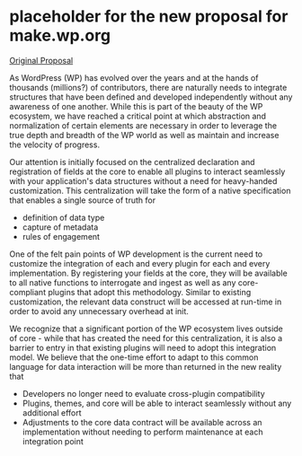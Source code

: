 # placeholder for the new proposal for make.wp.org

[Original Proposal](https://make.wordpress.org/core/2016/03/14/fields-api-where-were-at/)

As WordPress (WP) has evolved over the years and at the hands of thousands (millions?) of contributors, there are naturally needs to integrate structures that have been defined and developed independently without any awareness of one another.  While this is part of the beauty of the WP ecosystem, we have reached a critical point at which abstraction and normalization of certain elements are necessary in order to leverage the true depth and breadth of the WP world as well as maintain and increase the velocity of progress.  

Our attention is initially focused on the centralized declaration and registration of fields at the core to enable all plugins to interact seamlessly with your application's data structures without a need for heavy-handed customization.  This centralization will take the form of a native specification that enables a single source of truth for 
* definition of data type
* capture of metadata
* rules of engagement

One of the felt pain points of WP development is the current need to customize the integration of each and every plugin for each and every implementation.  By registering your fields at the core, they will be available to all native functions to interrogate and ingest as well as any core-compliant plugins that adopt this methodology.  Similar to existing customization, the relevant data construct will be accessed at run-time in order to avoid any unnecessary overhead at init.

We recognize that a significant portion of the WP ecosystem lives outside of core - while that has created the need for this centralization, it is also a barrier to entry in that existing plugins will need to adopt this integration model.  We believe that the one-time effort to adapt to this common language for data interaction will be more than returned in the new reality that 
* Developers no longer need to evaluate cross-plugin compatibility
* Plugins, themes, and core will be able to interact seamlessly without any additional effort
* Adjustments to the core data contract will be available across an implementation without needing to perform maintenance at each integration point
